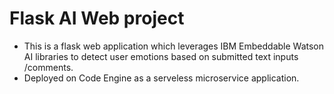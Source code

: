 # Flask AI Web project


  - This is a flask web application which leverages IBM Embeddable Watson AI libraries to detect user emotions based on submitted text inputs /comments.
  - Deployed on Code Engine as a serveless microservice application. 
